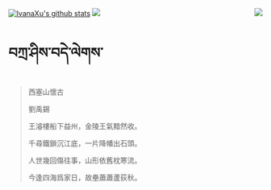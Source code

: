 [![IvanaXu's github stats](https://github-readme-stats.vercel.app/api?username=IvanaXu&show_icons=true&theme=vue-dark)](https://github.com/anuraghazra/github-readme-stats)
<img align="right" src="https://github-readme-stats.vercel.app/api/top-langs/?username=IvanaXu&langs_count=8&theme=graywhite" />
<img src="https://github-readme-stats.vercel.app/api/wakatime?username=IvanaXu&layout=compact&langs_count=8&theme=vue-dark&custom_title=Programming~Times/SinceJul.29.2021" />
# བཀྲ་ཤིས་བདེ་ལེགས་
> 西塞山懷古
> 
> 劉禹錫
> 
> 王濬樓船下益州，金陵王氣黯然收。
> 
> 千尋鐵鎖沉江底，一片降幡出石頭。
> 
> 人世幾回傷往事，山形依舊枕寒流。
> 
> 今逢四海爲家日，故壘蕭蕭蘆荻秋。
>